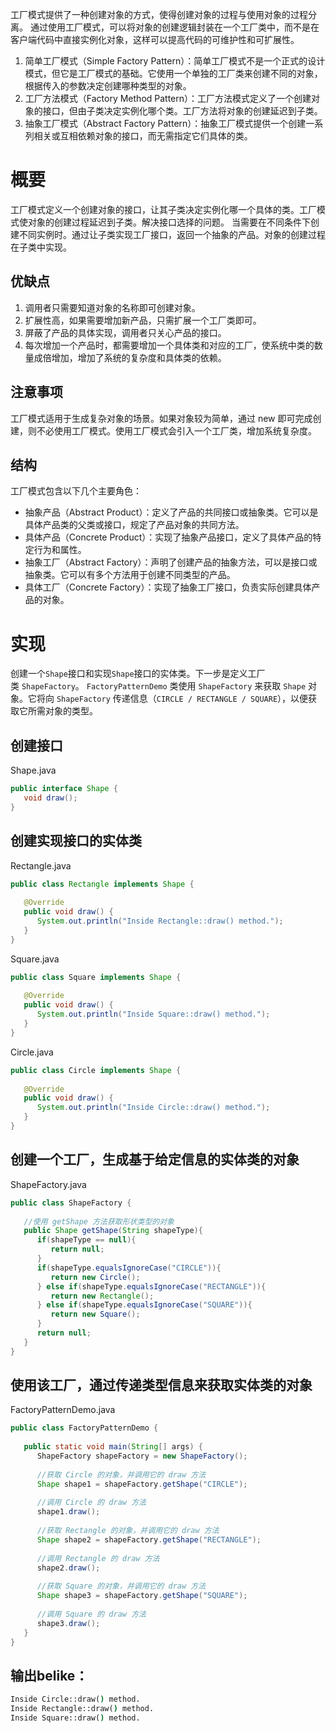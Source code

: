 工厂模式提供了一种创建对象的方式，使得创建对象的过程与使用对象的过程分离。
通过使用工厂模式，可以将对象的创建逻辑封装在一个工厂类中，而不是在客户端代码中直接实例化对象，这样可以提高代码的可维护性和可扩展性。
1. 简单工厂模式（Simple Factory Pattern）：简单工厂模式不是一个正式的设计模式，但它是工厂模式的基础。它使用一个单独的工厂类来创建不同的对象，根据传入的参数决定创建哪种类型的对象。
2. 工厂方法模式（Factory Method Pattern）：工厂方法模式定义了一个创建对象的接口，但由子类决定实例化哪个类。工厂方法将对象的创建延迟到子类。
3. 抽象工厂模式（Abstract Factory Pattern）：抽象工厂模式提供一个创建一系列相关或互相依赖对象的接口，而无需指定它们具体的类。

# 概要
工厂模式定义一个创建对象的接口，让其子类决定实例化哪一个具体的类。工厂模式使对象的创建过程延迟到子类。解决接口选择的问题。
当需要在不同条件下创建不同实例时。通过让子类实现工厂接口，返回一个抽象的产品。对象的创建过程在子类中实现。

## 优缺点
1. 调用者只需要知道对象的名称即可创建对象。
2. 扩展性高，如果需要增加新产品，只需扩展一个工厂类即可。
3. 屏蔽了产品的具体实现，调用者只关心产品的接口。
4. 每次增加一个产品时，都需要增加一个具体类和对应的工厂，使系统中类的数量成倍增加，增加了系统的复杂度和具体类的依赖。
## 注意事项
工厂模式适用于生成复杂对象的场景。如果对象较为简单，通过 new 即可完成创建，则不必使用工厂模式。使用工厂模式会引入一个工厂类，增加系统复杂度。

## 结构
工厂模式包含以下几个主要角色：
- 抽象产品（Abstract Product）：定义了产品的共同接口或抽象类。它可以是具体产品类的父类或接口，规定了产品对象的共同方法。
- 具体产品（Concrete Product）：实现了抽象产品接口，定义了具体产品的特定行为和属性。
- 抽象工厂（Abstract Factory）：声明了创建产品的抽象方法，可以是接口或抽象类。它可以有多个方法用于创建不同类型的产品。
- 具体工厂（Concrete Factory）：实现了抽象工厂接口，负责实际创建具体产品的对象。

# 实现
创建一个`Shape`接口和实现`Shape`接口的实体类。下一步是定义工厂类 `ShapeFactory`。
`FactoryPatternDemo` 类使用 `ShapeFactory` 来获取 `Shape` 对象。它将向 `ShapeFactory` 传递信息（`CIRCLE / RECTANGLE / SQUARE`），以便获取它所需对象的类型。
## 创建接口
Shape.java
```java
public interface Shape {
   void draw();
}
```
## 创建实现接口的实体类
Rectangle.java
```java
public class Rectangle implements Shape {
 
   @Override
   public void draw() {
      System.out.println("Inside Rectangle::draw() method.");
   }
}
```
Square.java
```java
public class Square implements Shape {
 
   @Override
   public void draw() {
      System.out.println("Inside Square::draw() method.");
   }
}
```
Circle.java
```java
public class Circle implements Shape {
 
   @Override
   public void draw() {
      System.out.println("Inside Circle::draw() method.");
   }
}
```

## 创建一个工厂，生成基于给定信息的实体类的对象
ShapeFactory.java
```java
public class ShapeFactory {
    
   //使用 getShape 方法获取形状类型的对象
   public Shape getShape(String shapeType){
      if(shapeType == null){
         return null;
      }        
      if(shapeType.equalsIgnoreCase("CIRCLE")){
         return new Circle();
      } else if(shapeType.equalsIgnoreCase("RECTANGLE")){
         return new Rectangle();
      } else if(shapeType.equalsIgnoreCase("SQUARE")){
         return new Square();
      }
      return null;
   }
}
```
## 使用该工厂，通过传递类型信息来获取实体类的对象
FactoryPatternDemo.java
```java
public class FactoryPatternDemo {
 
   public static void main(String[] args) {
      ShapeFactory shapeFactory = new ShapeFactory();
 
      //获取 Circle 的对象，并调用它的 draw 方法
      Shape shape1 = shapeFactory.getShape("CIRCLE");
 
      //调用 Circle 的 draw 方法
      shape1.draw();
 
      //获取 Rectangle 的对象，并调用它的 draw 方法
      Shape shape2 = shapeFactory.getShape("RECTANGLE");
 
      //调用 Rectangle 的 draw 方法
      shape2.draw();
 
      //获取 Square 的对象，并调用它的 draw 方法
      Shape shape3 = shapeFactory.getShape("SQUARE");
 
      //调用 Square 的 draw 方法
      shape3.draw();
   }
}
```

## 输出belike：
```cmd
Inside Circle::draw() method.
Inside Rectangle::draw() method.
Inside Square::draw() method.
```